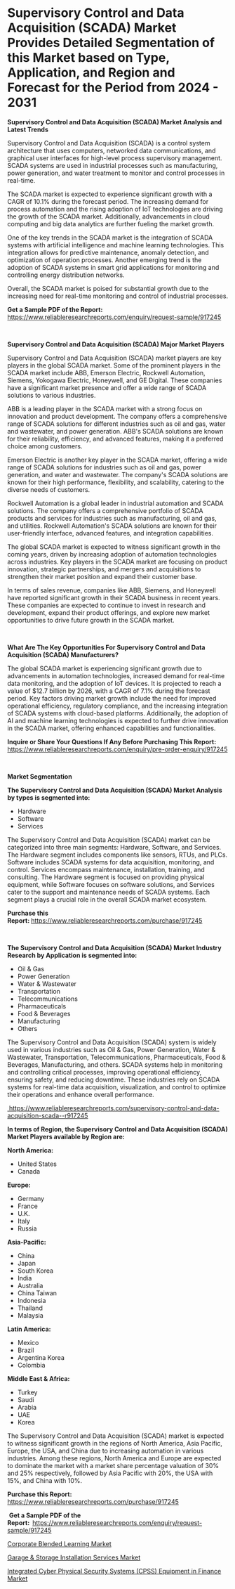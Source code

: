<p><h1>Supervisory Control and Data Acquisition (SCADA) Market Provides Detailed Segmentation of this Market based on Type, Application, and Region and Forecast for the Period from 2024 - 2031</h1></p><p><strong>Supervisory Control and Data Acquisition (SCADA) Market Analysis and Latest Trends</strong></p>
<p><p>Supervisory Control and Data Acquisition (SCADA) is a control system architecture that uses computers, networked data communications, and graphical user interfaces for high-level process supervisory management. SCADA systems are used in industrial processes such as manufacturing, power generation, and water treatment to monitor and control processes in real-time.</p><p>The SCADA market is expected to experience significant growth with a CAGR of 10.1% during the forecast period. The increasing demand for process automation and the rising adoption of IoT technologies are driving the growth of the SCADA market. Additionally, advancements in cloud computing and big data analytics are further fueling the market growth.</p><p>One of the key trends in the SCADA market is the integration of SCADA systems with artificial intelligence and machine learning technologies. This integration allows for predictive maintenance, anomaly detection, and optimization of operation processes. Another emerging trend is the adoption of SCADA systems in smart grid applications for monitoring and controlling energy distribution networks.</p><p>Overall, the SCADA market is poised for substantial growth due to the increasing need for real-time monitoring and control of industrial processes.</p></p>
<p><strong>Get a Sample PDF of the Report:&nbsp;</strong> <a href="https://www.reliableresearchreports.com/enquiry/request-sample/917245">https://www.reliableresearchreports.com/enquiry/request-sample/917245</a></p>
<p>&nbsp;</p>
<p><strong>Supervisory Control and Data Acquisition (SCADA) Major Market Players</strong></p>
<p><p>Supervisory Control and Data Acquisition (SCADA) market players are key players in the global SCADA market. Some of the prominent players in the SCADA market include ABB, Emerson Electric, Rockwell Automation, Siemens, Yokogawa Electric, Honeywell, and GE Digital. These companies have a significant market presence and offer a wide range of SCADA solutions to various industries.</p><p>ABB is a leading player in the SCADA market with a strong focus on innovation and product development. The company offers a comprehensive range of SCADA solutions for different industries such as oil and gas, water and wastewater, and power generation. ABB's SCADA solutions are known for their reliability, efficiency, and advanced features, making it a preferred choice among customers.</p><p>Emerson Electric is another key player in the SCADA market, offering a wide range of SCADA solutions for industries such as oil and gas, power generation, and water and wastewater. The company's SCADA solutions are known for their high performance, flexibility, and scalability, catering to the diverse needs of customers.</p><p>Rockwell Automation is a global leader in industrial automation and SCADA solutions. The company offers a comprehensive portfolio of SCADA products and services for industries such as manufacturing, oil and gas, and utilities. Rockwell Automation's SCADA solutions are known for their user-friendly interface, advanced features, and integration capabilities.</p><p>The global SCADA market is expected to witness significant growth in the coming years, driven by increasing adoption of automation technologies across industries. Key players in the SCADA market are focusing on product innovation, strategic partnerships, and mergers and acquisitions to strengthen their market position and expand their customer base.</p><p>In terms of sales revenue, companies like ABB, Siemens, and Honeywell have reported significant growth in their SCADA business in recent years. These companies are expected to continue to invest in research and development, expand their product offerings, and explore new market opportunities to drive future growth in the SCADA market.</p></p>
<p>&nbsp;</p>
<p><strong>What Are The Key Opportunities For Supervisory Control and Data Acquisition (SCADA) Manufacturers?</strong></p>
<p><p>The global SCADA market is experiencing significant growth due to advancements in automation technologies, increased demand for real-time data monitoring, and the adoption of IoT devices. It is projected to reach a value of $12.7 billion by 2026, with a CAGR of 7.1% during the forecast period. Key factors driving market growth include the need for improved operational efficiency, regulatory compliance, and the increasing integration of SCADA systems with cloud-based platforms. Additionally, the adoption of AI and machine learning technologies is expected to further drive innovation in the SCADA market, offering enhanced capabilities and functionalities.</p></p>
<p><strong>Inquire or Share Your Questions If Any Before Purchasing This Report:</strong> <a href="https://www.reliableresearchreports.com/enquiry/pre-order-enquiry/917245">https://www.reliableresearchreports.com/enquiry/pre-order-enquiry/917245</a></p>
<p>&nbsp;</p>
<p><strong>Market Segmentation</strong></p>
<p><strong>The Supervisory Control and Data Acquisition (SCADA) Market Analysis by types is segmented into:</strong></p>
<p><ul><li>Hardware</li><li>Software</li><li>Services</li></ul></p>
<p><p>The Supervisory Control and Data Acquisition (SCADA) market can be categorized into three main segments: Hardware, Software, and Services. The Hardware segment includes components like sensors, RTUs, and PLCs. Software includes SCADA systems for data acquisition, monitoring, and control. Services encompass maintenance, installation, training, and consulting. The Hardware segment is focused on providing physical equipment, while Software focuses on software solutions, and Services cater to the support and maintenance needs of SCADA systems. Each segment plays a crucial role in the overall SCADA market ecosystem.</p></p>
<p><strong>Purchase this Report:&nbsp;</strong><a href="https://www.reliableresearchreports.com/purchase/917245">https://www.reliableresearchreports.com/purchase/917245</a></p>
<p>&nbsp;</p>
<p><strong>The Supervisory Control and Data Acquisition (SCADA) Market Industry Research by Application is segmented into:</strong></p>
<p><ul><li>Oil & Gas</li><li>Power Generation</li><li>Water & Wastewater</li><li>Transportation</li><li>Telecommunications</li><li>Pharmaceuticals</li><li>Food & Beverages</li><li>Manufacturing</li><li>Others</li></ul></p>
<p><p>The Supervisory Control and Data Acquisition (SCADA) system is widely used in various industries such as Oil & Gas, Power Generation, Water & Wastewater, Transportation, Telecommunications, Pharmaceuticals, Food & Beverages, Manufacturing, and others. SCADA systems help in monitoring and controlling critical processes, improving operational efficiency, ensuring safety, and reducing downtime. These industries rely on SCADA systems for real-time data acquisition, visualization, and control to optimize their operations and enhance overall performance.</p></p>
<p><a href="https://www.reliableresearchreports.com/supervisory-control-and-data-acquisition-scada--r917245">&nbsp;https://www.reliableresearchreports.com/supervisory-control-and-data-acquisition-scada--r917245</a></p>
<p><strong>In terms of Region, the Supervisory Control and Data Acquisition (SCADA) Market Players available by Region are:</strong></p>
<p>
    <p> <strong> North America: </strong>
        <ul>
            <li>United States</li>
            <li>Canada</li>
        </ul>
        </p> 
    <p> <strong> Europe: </strong>
        <ul>
            <li>Germany</li>
            <li>France</li>
            <li>U.K.</li>
            <li>Italy</li>
            <li>Russia</li>
        </ul>
        </p> 
    <p> <strong> Asia-Pacific: </strong>
        <ul>
            <li>China</li>
            <li>Japan</li>
            <li>South Korea</li>
            <li>India</li>
            <li>Australia</li>
            <li>China Taiwan</li>
            <li>Indonesia</li>
            <li>Thailand</li>
            <li>Malaysia</li>
        </ul>
        </p> 
    <p> <strong> Latin America: </strong>
        <ul>
            <li>Mexico</li>
            <li>Brazil</li>
            <li>Argentina Korea</li>
            <li>Colombia</li>
        </ul>
        </p> 
    <p> <strong> Middle East & Africa: </strong>
        <ul>
            <li>Turkey</li>
            <li>Saudi</li>
            <li>Arabia</li>
            <li>UAE</li>
            <li>Korea</li>
        </ul>
    </p>
    </p>
<p><p>The Supervisory Control and Data Acquisition (SCADA) market is expected to witness significant growth in the regions of North America, Asia Pacific, Europe, the USA, and China due to increasing automation in various industries. Among these regions, North America and Europe are expected to dominate the market with a market share percentage valuation of 30% and 25% respectively, followed by Asia Pacific with 20%, the USA with 15%, and China with 10%.</p></p>
<p><strong>Purchase this Report: </strong><a href="https://www.reliableresearchreports.com/purchase/917245">https://www.reliableresearchreports.com/purchase/917245</a></p>
<p>&nbsp;<strong>Get a Sample PDF of the Report:&nbsp;&nbsp;</strong><a href="https://www.reliableresearchreports.com/enquiry/request-sample/917245">https://www.reliableresearchreports.com/enquiry/request-sample/917245</a></p>
<p><strong></strong></p>
<p><p><a href="https://www.linkedin.com/pulse/corporate-blended-learning-market-key-successful-business-strategy-h9gwf">Corporate Blended Learning Market</a></p><p><a href="https://www.linkedin.com/pulse/garage-amp-storage-installation-services-market-size-outlook-xw1kc">Garage & Storage Installation Services Market</a></p><p><a href="https://www.linkedin.com/pulse/integrated-cyber-physical-security-systems-cpss-equipment-finance-30gye">Integrated Cyber Physical Security Systems (CPSS) Equipment in Finance Market</a></p></p>